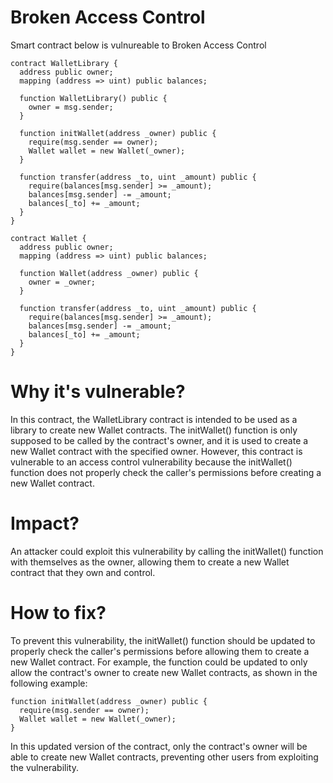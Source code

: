 # Broken Access Control

Smart contract below is vulnureable to Broken Access Control

```
contract WalletLibrary {
  address public owner;
  mapping (address => uint) public balances;

  function WalletLibrary() public {
    owner = msg.sender;
  }

  function initWallet(address _owner) public {
    require(msg.sender == owner);
    Wallet wallet = new Wallet(_owner);
  }

  function transfer(address _to, uint _amount) public {
    require(balances[msg.sender] >= _amount);
    balances[msg.sender] -= _amount;
    balances[_to] += _amount;
  }
}

contract Wallet {
  address public owner;
  mapping (address => uint) public balances;

  function Wallet(address _owner) public {
    owner = _owner;
  }

  function transfer(address _to, uint _amount) public {
    require(balances[msg.sender] >= _amount);
    balances[msg.sender] -= _amount;
    balances[_to] += _amount;
  }
}
```

# Why it's vulnerable?
In this contract, the WalletLibrary contract is intended to be used as a library to create new Wallet contracts. The initWallet() function is only supposed to be called by the contract's owner, and it is used to create a new Wallet contract with the specified owner. However, this contract is vulnerable to an access control vulnerability because the initWallet() function does not properly check the caller's permissions before creating a new Wallet contract.

# Impact?
An attacker could exploit this vulnerability by calling the initWallet() function with themselves as the owner, allowing them to create a new Wallet contract that they own and control.

# How to fix?
To prevent this vulnerability, the initWallet() function should be updated to properly check the caller's permissions before allowing them to create a new Wallet contract. For example, the function could be updated to only allow the contract's owner to create new Wallet contracts, as shown in the following example:

```
function initWallet(address _owner) public {
  require(msg.sender == owner);
  Wallet wallet = new Wallet(_owner);
}
```

In this updated version of the contract, only the contract's owner will be able to create new Wallet contracts, preventing other users from exploiting the vulnerability.
